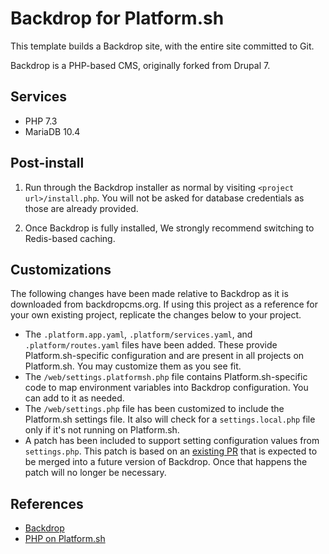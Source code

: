# Backdrop for Platform.sh

This template builds a Backdrop site, with the entire site committed to Git.

Backdrop is a PHP-based CMS, originally forked from Drupal 7.

## Services

* PHP 7.3
* MariaDB 10.4

## Post-install

1. Run through the Backdrop installer as normal by visiting `<project url>/install.php`.  You will not be asked for database credentials as those are already provided.

2. Once Backdrop is fully installed, We strongly recommend switching to Redis-based caching.

## Customizations

The following changes have been made relative to Backdrop as it is downloaded from backdropcms.org.  If using this project as a reference for your own existing project, replicate the changes below to your project.

* The `.platform.app.yaml`, `.platform/services.yaml`, and `.platform/routes.yaml` files have been added.  These provide Platform.sh-specific configuration and are present in all projects on Platform.sh.  You may customize them as you see fit.
* The `/web/settings.platformsh.php` file contains Platform.sh-specific code to map environment variables into Backdrop configuration. You can add to it as needed.
* The `/web/settings.php` file has been customized to include the Platform.sh settings file.  It also will check for a `settings.local.php` file only if it's not running on Platform.sh.
* A patch has been included to support setting configuration values from `settings.php`.  This patch is based on an [existing PR](https://github.com/backdrop/backdrop/pull/2964) that is expected to be merged into a future version of Backdrop.  Once that happens the patch will no longer be necessary.

## References

* [Backdrop](https://backdropcms.org/)
* [PHP on Platform.sh](https://docs.platform.sh/languages/php.html)
